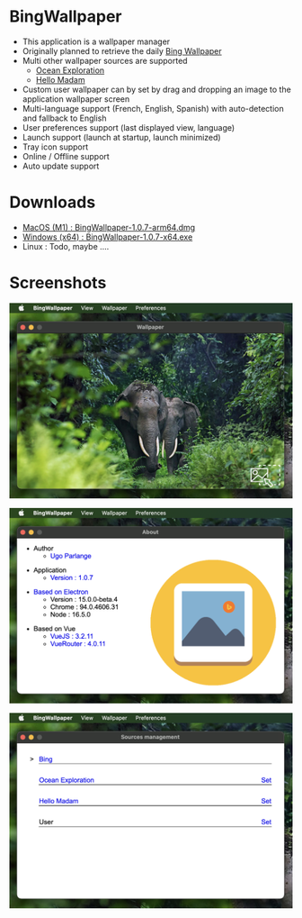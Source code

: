 # BingWallpaper

* This application is a wallpaper manager
* Originally planned to retrieve the daily [Bing Wallpaper](https://www.bing.com/)
* Multi other wallpaper sources are supported
    * [Ocean Exploration](https://oceanexplorer.noaa.gov/multimedia/daily-image/)
    * [Hello  Madam](https://www.bonjourmadame.fr/)
* Custom user wallpaper can by set by drag and dropping an image to the application wallpaper screen
* Multi-language support (French, English, Spanish) with auto-detection and fallback to English 
* User preferences support (last displayed view, language)
* Launch support (launch at startup, launch minimized)
* Tray icon support
* Online / Offline support
* Auto update support

# Downloads

* [MacOS (M1) : BingWallpaper-1.0.7-arm64.dmg](https://github.com/uparlange/bing-wallpaper/releases/download/v1.0.7/BingWallpaper-1.0.7-arm64.dmg)
* [Windows (x64) : BingWallpaper-1.0.7-x64.exe](https://github.com/uparlange/bing-wallpaper/releases/download/v1.0.7/BingWallpaper-1.0.7-x64.exe)
* Linux : Todo, maybe ....

# Screenshots

![Wallpaper screenshot](https://github.com/uparlange/bing-wallpaper/blob/master/resources/screenshots/wallpaper-screen.png?raw=true)

![About screenshot](https://github.com/uparlange/bing-wallpaper/blob/master/resources/screenshots/about-screen.png?raw=true)

![Sources screenshot](https://github.com/uparlange/bing-wallpaper/blob/master/resources/screenshots/sources-screen.png?raw=true)